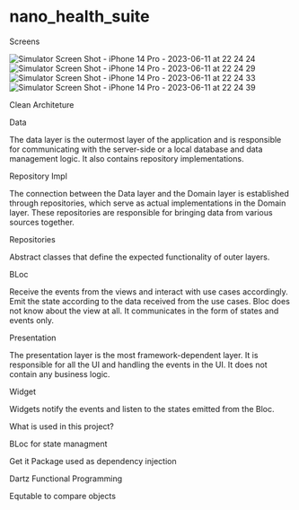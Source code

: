 # nano_health_suite

Screens

![Simulator Screen Shot - iPhone 14 Pro - 2023-06-11 at 22 24 24](https://github.com/onurgurell/nano_health_suite/assets/69406005/878e6f38-f6aa-4925-8f79-a55caa4ba5a9)
![Simulator Screen Shot - iPhone 14 Pro - 2023-06-11 at 22 24 29](https://github.com/onurgurell/nano_health_suite/assets/69406005/217e7aea-7e13-49ae-a232-8cf18c31ad3a)
![Simulator Screen Shot - iPhone 14 Pro - 2023-06-11 at 22 24 33](https://github.com/onurgurell/nano_health_suite/assets/69406005/8e1e7e31-27d9-495b-8e7f-f1142bd6eaee)
![Simulator Screen Shot - iPhone 14 Pro - 2023-06-11 at 22 24 39](https://github.com/onurgurell/nano_health_suite/assets/69406005/c64cf16d-b406-462c-aba3-61178b27eec9)


Clean Architeture

Data

The data layer is the outermost layer of the application and is responsible for communicating with the server-side or a local database and data management logic. It also contains repository implementations.

Repository Impl

The connection between the Data layer and the Domain layer is established through repositories, which serve as actual implementations in the Domain layer. These repositories are responsible for bringing data from various sources together.

Repositories

Abstract classes that define the expected functionality of outer layers.

BLoc

Receive the events from the views and interact with use cases accordingly. Emit the state according to the data received from the use cases. Bloc does not know about the view at all. It communicates in the form of states and events only.

Presentation

The presentation layer is the most framework-dependent layer. It is responsible for all the UI and handling the events in the UI. It does not contain any business logic.

Widget

Widgets notify the events and listen to the states emitted from the Bloc.


What is used in this project?

BLoc for state managment

Get it Package used as dependency injection

Dartz Functional Programming

Equtable to compare objects
